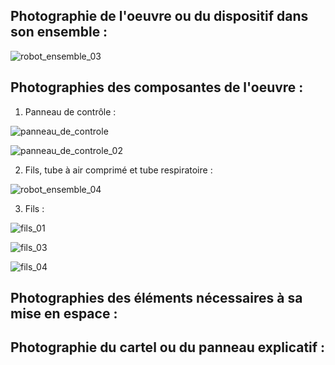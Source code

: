## Photographie de l'oeuvre ou du dispositif dans son ensemble :

![robot_ensemble_03](https://user-images.githubusercontent.com/93718412/155251968-3a06cbaf-10b0-43d3-9e84-6ec4381f3e7d.jpeg)

## Photographies des composantes de l'oeuvre :

1. Panneau de contrôle : 

![panneau_de_controle](https://user-images.githubusercontent.com/93718412/155252013-81adfdea-8fd3-44a4-b481-014e177486af.jpeg)


![panneau_de_controle_02](https://user-images.githubusercontent.com/93718412/155252021-5e2d28a5-78b5-4ee1-9d41-d455f1eb26ce.jpeg)

2. Fils, tube à air comprimé et tube respiratoire :


![robot_ensemble_04](https://user-images.githubusercontent.com/93718412/155252199-783aaf19-c9c8-45b9-84cb-839180a2e859.jpeg)

3. Fils : 

![fils_01](https://user-images.githubusercontent.com/93718412/155252321-96ed668c-1c47-44a1-bd95-fd434cd90e1c.jpeg)

![fils_03](https://user-images.githubusercontent.com/93718412/155252363-f5899702-fc85-41c3-93a4-fc2e9b99760b.jpeg)

![fils_04](https://user-images.githubusercontent.com/93718412/155252374-c1a30445-c120-4f42-8f35-9eb241ea2923.jpeg)


## Photographies des éléments nécessaires à sa mise en espace :

## Photographie du cartel ou du panneau explicatif : 


